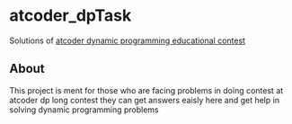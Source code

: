 # atcoder_dpTask
Solutions of [atcoder dynamic programming educational contest](https://atcoder.jp/contests/dp/tasks) 
## About
This project is ment for those who are facing problems in doing contest at atcoder dp long contest they can get answers eaisly here and get help in solving dynamic programming problems
